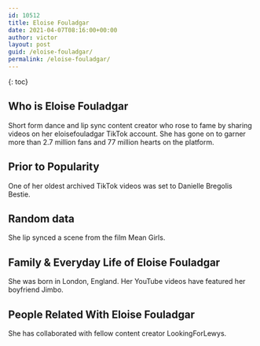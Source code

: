 ```yaml
---
id: 10512
title: Eloise Fouladgar
date: 2021-04-07T08:16:00+00:00
author: victor
layout: post
guid: /eloise-fouladgar/
permalink: /eloise-fouladgar/
---
```



{: toc}


## Who is Eloise Fouladgar



Short form dance and lip sync content creator who rose to fame by sharing videos on her eloisefouladgar TikTok account. She has gone on to garner more than 2.7 million fans and 77 million hearts on the platform. 

                
                
                
## Prior to Popularity



One of her oldest archived TikTok videos was set to Danielle Bregolis Bestie. 

                
                
                
## Random data



She lip synced a scene from the film Mean Girls. 

                
                
                
## Family & Everyday Life of Eloise Fouladgar



She was born in London, England. Her YouTube videos have featured her boyfriend Jimbo.

                
                
                
## People Related With Eloise Fouladgar



She has collaborated with fellow content creator LookingForLewys. 

                
              
            
          
          
          